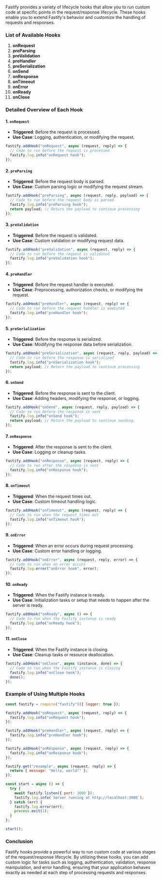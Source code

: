 Fastify provides a variety of lifecycle hooks that allow you to run custom code at specific points in the request/response lifecycle. These hooks enable you to extend Fastify's behavior and customize the handling of requests and responses.

### List of Available Hooks

1. **onRequest**
2. **preParsing**
3. **preValidation**
4. **preHandler**
5. **preSerialization**
6. **onSend**
7. **onResponse**
8. **onTimeout**
9. **onError**
10. **onReady**
11. **onClose**

### Detailed Overview of Each Hook

#### 1. `onRequest`

- **Triggered**: Before the request is processed.
- **Use Case**: Logging, authentication, or modifying the request.

```javascript
fastify.addHook("onRequest", async (request, reply) => {
  // Code to run before the request is processed
  fastify.log.info("onRequest hook");
});
```

#### 2. `preParsing`

- **Triggered**: Before the request body is parsed.
- **Use Case**: Custom parsing logic or modifying the request stream.

```javascript
fastify.addHook("preParsing", async (request, reply, payload) => {
  // Code to run before the request body is parsed
  fastify.log.info("preParsing hook");
  return payload; // Return the payload to continue processing
});
```

#### 3. `preValidation`

- **Triggered**: Before the request is validated.
- **Use Case**: Custom validation or modifying request data.

```javascript
fastify.addHook("preValidation", async (request, reply) => {
  // Code to run before the request is validated
  fastify.log.info("preValidation hook");
});
```

#### 4. `preHandler`

- **Triggered**: Before the request handler is executed.
- **Use Case**: Preprocessing, authorization checks, or modifying the request.

```javascript
fastify.addHook("preHandler", async (request, reply) => {
  // Code to run before the request handler is executed
  fastify.log.info("preHandler hook");
});
```

#### 5. `preSerialization`

- **Triggered**: Before the response is serialized.
- **Use Case**: Modifying the response data before serialization.

```javascript
fastify.addHook("preSerialization", async (request, reply, payload) => {
  // Code to run before the response is serialized
  fastify.log.info("preSerialization hook");
  return payload; // Return the payload to continue processing
});
```

#### 6. `onSend`

- **Triggered**: Before the response is sent to the client.
- **Use Case**: Adding headers, modifying the response, or logging.

```javascript
fastify.addHook("onSend", async (request, reply, payload) => {
  // Code to run before the response is sent
  fastify.log.info("onSend hook");
  return payload; // Return the payload to continue sending
});
```

#### 7. `onResponse`

- **Triggered**: After the response is sent to the client.
- **Use Case**: Logging or cleanup tasks.

```javascript
fastify.addHook("onResponse", async (request, reply) => {
  // Code to run after the response is sent
  fastify.log.info("onResponse hook");
});
```

#### 8. `onTimeout`

- **Triggered**: When the request times out.
- **Use Case**: Custom timeout handling logic.

```javascript
fastify.addHook("onTimeout", async (request, reply) => {
  // Code to run when the request times out
  fastify.log.info("onTimeout hook");
});
```

#### 9. `onError`

- **Triggered**: When an error occurs during request processing.
- **Use Case**: Custom error handling or logging.

```javascript
fastify.addHook("onError", async (request, reply, error) => {
  // Code to run when an error occurs
  fastify.log.error("onError hook", error);
});
```

#### 10. `onReady`

- **Triggered**: When the Fastify instance is ready.
- **Use Case**: Initialization tasks or setup that needs to happen after the server is ready.

```javascript
fastify.addHook("onReady", async () => {
  // Code to run when the Fastify instance is ready
  fastify.log.info("onReady hook");
});
```

#### 11. `onClose`

- **Triggered**: When the Fastify instance is closing.
- **Use Case**: Cleanup tasks or resource deallocation.

```javascript
fastify.addHook("onClose", async (instance, done) => {
  // Code to run when the Fastify instance is closing
  fastify.log.info("onClose hook");
  done();
});
```

### Example of Using Multiple Hooks

```javascript
const fastify = require("fastify")({ logger: true });

fastify.addHook("onRequest", async (request, reply) => {
  fastify.log.info("onRequest hook");
});

fastify.addHook("preHandler", async (request, reply) => {
  fastify.log.info("preHandler hook");
});

fastify.addHook("onResponse", async (request, reply) => {
  fastify.log.info("onResponse hook");
});

fastify.get("/example", async (request, reply) => {
  return { message: "Hello, world!" };
});

const start = async () => {
  try {
    await fastify.listen({ port: 3000 });
    fastify.log.info(`Server running at http://localhost:3000`);
  } catch (err) {
    fastify.log.error(err);
    process.exit(1);
  }
};

start();
```

### Conclusion

Fastify hooks provide a powerful way to run custom code at various stages of the request/response lifecycle. By utilizing these hooks, you can add custom logic for tasks such as logging, authentication, validation, response manipulation, and error handling, ensuring that your application behaves exactly as needed at each step of processing requests and responses.

